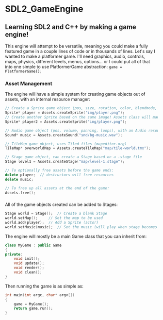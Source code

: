 # SDL2_GameEngine
## Learning SDL2 and C++ by making a game engine!
This engine will attempt to be versatile, meaning you could make a fully featured game in a couple lines of code or in thousands of lines.
Let's say I wanted to make a platformer game. I'll need graphics, audio, controls, maps, physics, different levels, menus, options... or I could put all of that into one simple to use PlatformerGame abstraction:
``` game = PlatformerGame(); ```

### Asset Management
The engine will have a simple system for creating game objects out of assets, with an internal resource manager:
```C++
// Create a Sprite game object (pos, size, rotation, color, blendmode, etc), with a Texture resource (internal, managed by Assets class)
Sprite* player = Assets.createSprite("img/player.png");
// Create another Sprite based on the same image! Assets class will manage this so they share a texture!
Sprite* player2 = Assets.createSprite("img/player.png");

// Audio game object (pos, volume, panning, loops), with an Audio resource
Sound* music = Assets.createSound("snd/bg-music.wav");

// TileMap game object, uses Tiled files (mapeditor.org)
TileMap* overworldMap = Assets.createTileMap("map/tile-world.tmx");	

// Stage game object, can create a Stage based on a .stage file
Stage level1 = Assets.createStage("map/level-1.stage");

// To optionally free assets before the game ends:
delete player;	// destructors will free resources
delete music;

// To free up all assets at the end of the game:
Assets.free();
```

###
All of the game objects created can be added to Stages:
```C++
Stage world = Stage();	// Create a blank Stage
world.setMap();		// Set the map to be used
world.add(player);	// Add a Sprite (actor)
world.setMusic(music);	// Set the music (will play when stage becomes active)

```


The engine will mostly be a main Game class that you can inherit from:
```C++
class MyGame : public Game
{
private:
	void init();
	void update();
	void render();
	void clean();
}
```


Then running the game is as simple as:
```C++
int main(int argc, char* argv[])
{
	game = MyGame();
	return game.run();
}
```
